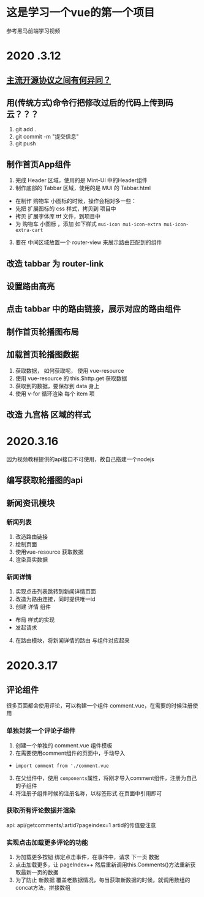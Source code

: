 # 这是学习一个vue的第一个项目
参考黑马前端学习视频
# 2020 .3.12
## [主流开源协议之间有何异同？](https://www.zhihu.com/question/19568896)

## 用(传统方式)命令行把修改过后的代码上传到码云？？？
1. git add .
2. git commit -m "提交信息"
3. git push

## 制作首页App组件
1. 完成 Header 区域，使用的是 Mint-UI 中的Header组件
2. 制作底部的 Tabbar 区域，使用的是 MUI 的 Tabbar.html
 + 在制作 购物车 小图标的时候，操作会相对多一些：
 + 先把 扩展图标的 css 样式，拷贝到 项目中
 + 拷贝 扩展字体库 ttf 文件，到项目中
 + 为 购物车 小图标 ，添加 如下样式 `mui-icon mui-icon-extra mui-icon-extra-cart`
3. 要在 中间区域放置一个 router-view 来展示路由匹配到的组件

## 改造 tabbar 为 router-link

## 设置路由高亮

## 点击 tabbar 中的路由链接，展示对应的路由组件

## 制作首页轮播图布局

## 加载首页轮播图数据
1. 获取数据， 如何获取呢， 使用 vue-resource
2. 使用 vue-resource 的 this.$http.get 获取数据
3. 获取到的数据，要保存到 data 身上
4. 使用 v-for 循环渲染 每个 item 项

## 改造 九宫格 区域的样式

# 2020.3.16
因为视频教程提供的api接口不可使用，故自己搭建一个nodejs 
## 编写获取轮播图的api

## 新闻资讯模块
### 新闻列表
1. 改造路由链接
2. 绘制页面
3. 使用vue-resource 获取数据
4. 渲染真实数据
### 新闻详情
1. 实现点击列表跳转到新闻详情页面
2. 改造为路由连接，同时提供唯一id
3. 创建 详情 组件
 + 布局 样式的实现
 + 发起请求
4. 在路由模块，将新闻详情的路由 与组件对应起来

# 2020.3.17
## 评论组件
很多页面都会使用评论，可以构建一个组件 comment.vue，在需要的时候注册使用
### 单独封装一个评论子组件
1. 创建一个单独的 comment.vue 组件模板
2. 在需要使用comment组件的页面中，手动导入
 + `import comment from './comment.vue`
 3. 在父组件中，使用 `components`属性，将刚才导入comment组件，注册为自己的子组件
 4. 将注册子组件时候的注册名称，以标签形式 在页面中引用即可
 ### 获取所有评论数据并渲染
  api:   api/getcomments/:artid?pageindex=1   artid的传值要注意

### 实现点击加载更多评论的功能
1. 为加载更多按钮 绑定点击事件，在事件中，请求 下一页 数据
2. 点击加载更多，让 pageIndex++  然后重新调用this.Comments()方法重新获取最新一页的数据
3. 为了防止 新数据 覆盖老数据情况，每当获取新数据的时候，就调用数组的concat方法，拼接数组


